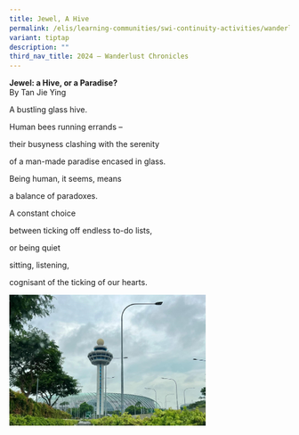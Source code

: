 ```yaml
---
title: Jewel, A Hive
permalink: /elis/learning-communities/swi-continuity-activities/wanderlust-chronicles/jewel-a-hive/
variant: tiptap
description: ""
third_nav_title: 2024 – Wanderlust Chronicles
---
```

<p><strong>Jewel: a Hive, or a Paradise?<u><br></u></strong>By Tan Jie Ying</p>
<p>A bustling glass hive.</p>
<p>Human bees running errands –</p>
<p>their busyness clashing with the serenity&nbsp;</p>
<p>of a man-made paradise encased in glass.</p>
<p>Being human, it seems, means</p>
<p>a balance of paradoxes.</p>
<p>A constant choice</p>
<p>between ticking off endless to-do lists,</p>
<p>or being quiet</p>
<p>sitting, listening,</p>
<p>cognisant of the ticking of our hearts.</p>
<p></p>
<div class="isomer-image-wrapper">
<img style="width: 70%;" height="auto" width="100%" alt="" src="/images/Jie_Ying_SWI.jpg">
</div>
<p>
<br>
</p>
<p>
<br>
</p>